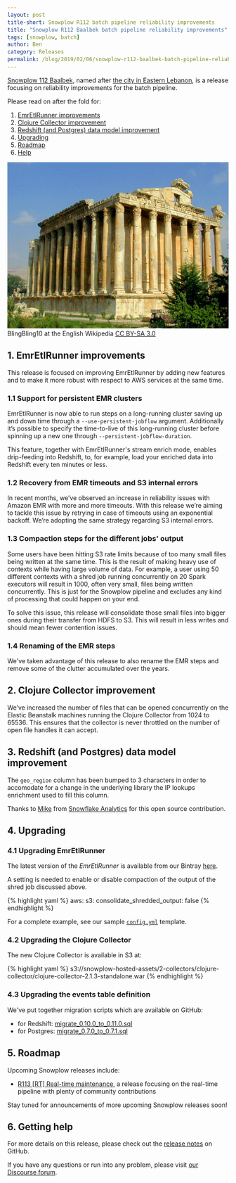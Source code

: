 ```yaml
---
layout: post
title-short: Snowplow R112 batch pipeline reliability improvements
title: "Snowplow R112 Baalbek batch pipeline reliability improvements"
tags: [snowplow, batch]
author: Ben
category: Releases
permalink: /blog/2019/02/06/snowplow-r112-baalbek-batch-pipeline-reliability-improvements/
---
```


[Snowplow 112 Baalbek][snowplow-release], named after
[the city in Eastern Lebanon][baalbek], is a release focusing on reliability improvements for the
batch pipeline.

Please read on after the fold for:

1. [EmrEtlRunner improvements](#eer)
2. [Clojure Collector improvement](#cc)
3. [Redshift (and Postgres) data model improvement](#redshift)
4. [Upgrading](#upgrading)
5. [Roadmap](#roadmap)
6. [Help](#help)

![baalbek][baalbek-img]
<br>
BlingBling10 at the English Wikipedia [CC BY-SA 3.0](http://creativecommons.org/licenses/by-sa/3.0/)

<!--more-->

<h2 id="eer">1. EmrEtlRunner improvements</h2>

This release is focused on improving EmrEtlRunner by adding new features and to make it
more robust with respect to AWS services at the same time.

<h3 id="persistent">1.1 Support for persistent EMR clusters</h3>

EmrEtlRunner is now able to run steps on a long-running cluster saving up and down time through a
`--use-persistent-jobflow` argument. Additionally it’s possible to specify the time-to-live of this
long-running cluster before spinning up a new one through `--persistent-jobflow-duration`.

This feature, together with EmrEtlRunner's stream enrich mode, enables drip-feeding into Redshift,
to, for example, load your enriched data into Redshift every ten minutes or less.

<h3 id="timeouts">1.2 Recovery from EMR timeouts and S3 internal errors</h3>

In recent months, we’ve observed an increase in reliability issues with Amazon EMR with more and
more timeouts. With this release we’re aiming to tackle this issue by retrying in case of timeouts
using an exponential backoff. We’re adopting the same strategy regarding S3 internal errors.

<h3 id="compaction">1.3 Compaction steps for the different jobs' output</h3>

Some users have been hitting S3 rate limits because of too many small files being written at the
same time. This is the result of making heavy use of contexts while having large volume of data. For
example, a user using 50 different contexts with a shred job running concurrently on 20 Spark
executors will result in 1000, often very small, files being written concurrently. This is just for
the Snowplow pipeline and excludes any kind of processing that could happen on your end.

To solve this issue, this release will consolidate those small files into bigger ones during their
transfer from HDFS to S3.  This will result in less writes and should mean fewer contention issues.

<h3 id="rename">1.4 Renaming of the EMR steps</h3>

We've taken advantage of this release to also rename the EMR steps and remove some of the clutter
accumulated over the years.

<h2 id="cc">2. Clojure Collector improvement</h2>

We’ve increased the number of files that can be opened concurrently on the Elastic Beanstalk
machines running the Clojure Collector from 1024 to 65536. This ensures that the collector is never
throttled on the number of open file handles it can accept.

<h2 id="redshift">3. Redshift (and Postgres) data model improvement</h2>

The `geo_region` column has been bumped to 3 characters in order to accomodate for a change in the
underlying library the IP lookups enrichment used to fill this column.

Thanks to [Mike][miike] from [Snowflake Analytics][sa] for this open source contribution.

<h2 id="upgrading">4. Upgrading</h2>

<h3 id="upg-eer">4.1 Upgrading EmrEtlRunner</h3>

The latest version of the *EmrEtlRunner* is available from our Bintray
[here](http://dl.bintray.com/snowplow/snowplow-generic/snowplow_emr_r112_baalbek.zip).

A setting is needed to enable or disable compaction of the output of the shred job discussed above.

{% highlight yaml %}
aws:
  s3:
    consolidate_shredded_output: false
{% endhighlight %}

For a complete example, see our sample [`config.yml`](https://github.com/snowplow/snowplow/blob/r112-baalbek/3-enrich/emr-etl-runner/config/config.yml.sample) template.

<h3 id="upg-cc">4.2 Upgrading the Clojure Collector</h3>

The new Clojure Collector is available in S3 at:

{% highlight yaml %}
s3://snowplow-hosted-assets/2-collectors/clojure-collector/clojure-collector-2.1.3-standalone.war
{% endhighlight %}

<h3 id="upg-model">4.3 Upgrading the events table definition</h3>

We've put together migration scripts which are available on GitHub:

- for Redshift: [migrate_0.10.0_to_0.11.0.sql](https://github.com/snowplow/snowplow/blob/master/4-storage/redshift-storage/sql/migrate_0.10.0_to_0.11.0.sql)
- for Postgres: [migrate_0.7.0_to_0.7.1.sql](https://github.com/snowplow/snowplow/blob/master/4-storage/postgres-storage/sql/migrate_0.7.0_to_0.7.1.0.sql)

<h2 id="roadmap">5. Roadmap</h2>

Upcoming Snowplow releases include:

* [R113 [RT] Real-time maintenance][r113-rt], a release focusing on the real-time pipeline with
plenty of community contributions

Stay tuned for announcements of more upcoming Snowplow releases soon!

<h2 id="help">6. Getting help</h2>

For more details on this release, please check out the [release notes][snowplow-release] on GitHub.

If you have any questions or run into any problem, please visit [our Discourse forum][discourse].

[snowplow-release]: https://github.com/snowplow/snowplow/releases/r112-baalbek

[baalbek]: https://en.wikipedia.org/wiki/baalbek
[baalbek-img]: /assets/img/blog/2019/02/baalbek.jpg

[miike]: https://github.com/miike
[sa]: https://www.snowflake-analytics.com/

[r113-rt]: https://github.com/snowplow/snowplow/milestone/165

[discourse]: http://discourse.snowplowanalytics.com/
